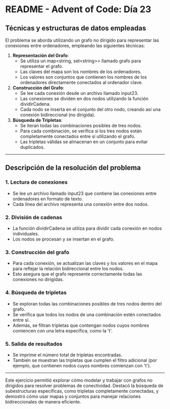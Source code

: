 # **README \- Advent of Code: Día 23**

## **Técnicas y estructuras de datos empleadas**

El problema se aborda utilizando un grafo no dirigido para representar las conexiones entre ordenadores, empleando las siguientes técnicas:

1. **Representación del Grafo**:  
   * Se utiliza un map\<string, set\<string\>\> llamado grafo para representar el grafo.  
   * Las claves del mapa son los nombres de los ordenadores.  
   * Los valores son conjuntos que contienen los nombres de los ordenadores directamente conectados al ordenador clave.  
2. **Construcción del Grafo**:  
   * Se lee cada conexión desde un archivo llamado input23.  
   * Las conexiones se dividen en dos nodos utilizando la función dividirCadena.  
   * Cada nodo se inserta en el conjunto del otro nodo, creando así una conexión bidireccional (no dirigida).  
3. **Búsqueda de Tripletas**:  
   * Se iteran todas las combinaciones posibles de tres nodos.  
   * Para cada combinación, se verifica si los tres nodos están completamente conectados entre sí utilizando el grafo.  
   * Las tripletas válidas se almacenan en un conjunto para evitar duplicados.

---

## **Descripción de la resolución del problema**

### **1\. Lectura de conexiones**

* Se lee un archivo llamado input23 que contiene las conexiones entre ordenadores en formato de texto.  
* Cada línea del archivo representa una conexión entre dos nodos.

### **2\. División de cadenas**

* La función dividirCadena se utiliza para dividir cada conexión en nodos individuales.  
* Los nodos se procesan y se insertan en el grafo.

### **3\. Construcción del grafo**

* Para cada conexión, se actualizan las claves y los valores en el mapa para reflejar la relación bidireccional entre los nodos.  
* Esto asegura que el grafo represente correctamente todas las conexiones no dirigidas.

### **4\. Búsqueda de tripletas**

* Se exploran todas las combinaciones posibles de tres nodos dentro del grafo.  
* Se verifica que todos los nodos de una combinación estén conectados entre sí.  
* Además, se filtran tripletas que contengan nodos cuyos nombres comiencen con una letra específica, como la 't'.

### **5\. Salida de resultados**

* Se imprime el número total de tripletas encontradas.  
* También se muestran las tripletas que cumplen el filtro adicional (por ejemplo, que contienen nodos cuyos nombres comienzan con 't').

---

Este ejercicio permitió explorar cómo modelar y trabajar con grafos no dirigidos para resolver problemas de conectividad. Destacó la búsqueda de subestructuras específicas, como tripletas completamente conectadas, y demostró cómo usar mapas y conjuntos para manejar relaciones bidireccionales de manera eficiente.

